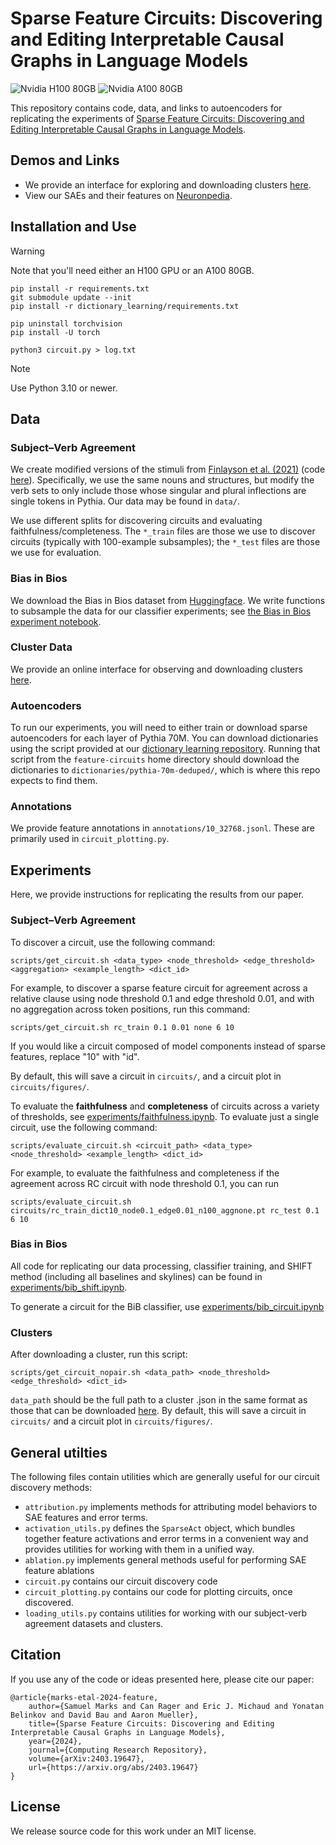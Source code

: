 # Sparse Feature Circuits: Discovering and Editing Interpretable Causal Graphs in Language Models
![Nvidia H100 80GB](https://img.shields.io/badge/H100%2080GB-green?style=flat&logo=nvidia&logoSize=200000&label=Nvidia)
![Nvidia A100 80GB](https://img.shields.io/badge/A100%2080GB-green?style=flat&logo=nvidia&logoSize=200000&label=Nvidia)

This repository contains code, data, and links to autoencoders for replicating the experiments of [Sparse Feature Circuits: Discovering and Editing Interpretable Causal Graphs in Language Models](https://arxiv.org/abs/2403.19647). 

## Demos and Links
- We provide an interface for exploring and downloading clusters [here](https://feature-circuits.xyz).
- View our SAEs and their features on [Neuronpedia](https://www.neuronpedia.org/p70d-sm).

## Installation and Use

> [!WARNING]
> Note that you'll need either an H100 GPU or an A100 80GB.

```
pip install -r requirements.txt
git submodule update --init
pip install -r dictionary_learning/requirements.txt

pip uninstall torchvision
pip install -U torch

python3 circuit.py > log.txt
```

> [!NOTE]
> Use Python 3.10 or newer.

## Data
### Subject–Verb Agreement
We create modified versions of the stimuli from [Finlayson et al. (2021)](https://aclanthology.org/2021.acl-long.144/) (code [here](https://github.com/mattf1n/lm-intervention)). Specifically, we use the same nouns and structures, but modify the verb sets to only include those whose singular and plural inflections are single tokens in Pythia. Our data may be found in `data/`.

We use different splits for discovering circuits and evaluating faithfulness/completeness. The `*_train` files are those we use to discover circuits (typically with 100-example subsamples); the `*_test` files are those we use for evaluation.

### Bias in Bios
We download the Bias in Bios dataset from [Huggingface](https://huggingface.co/datasets/LabHC/bias_in_bios). We write functions to subsample the data for our classifier experiments; see [the Bias in Bios experiment notebook](experiments/bib_shift.ipynb).

### Cluster Data
We provide an online interface for observing and downloading clusters [here](https://feature-circuits.xyz).

### Autoencoders
To run our experiments, you will need to either train or download sparse autoencoders for each layer of Pythia 70M. You can download dictionaries using the script provided at our [dictionary learning repository](https://github.com/saprmarks/dictionary_learning). Running that script from the `feature-circuits` home directory should download the dictionaries to `dictionaries/pythia-70m-deduped/`, which is where this repo expects to find them.

### Annotations
We provide feature annotations in `annotations/10_32768.jsonl`. These are primarily used in `circuit_plotting.py`.

## Experiments
Here, we provide instructions for replicating the results from our paper.

### Subject–Verb Agreement
To discover a circuit, use the following command:
```
scripts/get_circuit.sh <data_type> <node_threshold> <edge_threshold> <aggregation> <example_length> <dict_id>
```
For example, to discover a sparse feature circuit for agreement across a relative clause using node threshold 0.1 and edge threshold 0.01, and with no aggregation across token positions, run this command:
```
scripts/get_circuit.sh rc_train 0.1 0.01 none 6 10
```
If you would like a circuit composed of model components instead of sparse features, replace "10" with "id".

By default, this will save a circuit in `circuits/`, and a circuit plot in `circuits/figures/`.

To evaluate the **faithfulness** and **completeness** of circuits across a variety of thresholds, see [experiments/faithfulness.ipynb](experiments/faithfulness.ipynb). To evaluate just a single circuit, use the following command:
```
scripts/evaluate_circuit.sh <circuit_path> <data_type> <node_threshold> <example_length> <dict_id>
```
For example, to evaluate the faithfulness and completeness if the agreement across RC circuit with node threshold 0.1, you can run
```
scripts/evaluate_circuit.sh circuits/rc_train_dict10_node0.1_edge0.01_n100_aggnone.pt rc_test 0.1 6 10
```

### Bias in Bios
All code for replicating our data processing, classifier training, and SHIFT method (including all baselines and skylines) can be found in [experiments/bib_shift.ipynb](experiments/bib_shift.ipynb).

To generate a circuit for the BiB classifier, use [experiments/bib_circuit.ipynb](experiments/bib_circuit.ipynb)

### Clusters
After downloading a cluster, run this script:
```
scripts/get_circuit_nopair.sh <data_path> <node_threshold> <edge_threshold> <dict_id>
```
`data_path` should be the full path to a cluster .json in the same format as those that can be downloaded [here](https://feature-circuits.xyz). By default, this will save a circuit in `circuits/` and a circuit plot in `circuits/figures/`.


## General utilties
The following files contain utilities which are generally useful for our circuit discovery methods:
* `attribution.py` implements methods for attributing model behaviors to SAE features and error terms.
* `activation_utils.py` defines the `SparseAct` object, which bundles together feature activations and error terms in a convenient way and provides utilities for working with them in a unified way.
* `ablation.py` implements general methods useful for performing SAE feature ablations
* `circuit.py` contains our circuit discovery code
* `circuit_plotting.py` contains our code for plotting circuits, once discovered.
* `loading_utils.py` contains utilities for working with our subject-verb agreement datasets and clusters.

## Citation
If you use any of the code or ideas presented here, please cite our paper:
```
@article{marks-etal-2024-feature,
    author={Samuel Marks and Can Rager and Eric J. Michaud and Yonatan Belinkov and David Bau and Aaron Mueller},
    title={Sparse Feature Circuits: Discovering and Editing Interpretable Causal Graphs in Language Models},
    year={2024},
    journal={Computing Research Repository},
    volume={arXiv:2403.19647},
    url={https://arxiv.org/abs/2403.19647}
}
```


## License
We release source code for this work under an MIT license.
